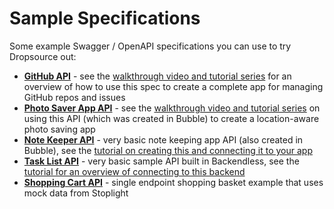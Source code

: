 # Sample Specifications

Some example Swagger / OpenAPI specifications you can use to try Dropsource out:

* **[GitHub API](https://github.com/Dropsource/sample-specifications/blob/master/github-api-specification.json)** - see the [walkthrough video and tutorial series](https://help.dropsource.com/docs/resources/app-walkthroughs/github-organizer-app/) for an overview of how to use this spec to create a complete app for managing GitHub repos and issues
* **[Photo Saver App API](https://github.com/Dropsource/sample-specifications/blob/master/photo-save-api-specification.json)** - see the [walkthrough video and tutorial series](https://help.dropsource.com/docs/resources/app-walkthroughs/photo-saver-app/) on using this API (which was created in Bubble) to create a location-aware photo saving app
* **[Note Keeper API](https://github.com/Dropsource/sample-specifications/blob/master/note-keeper-api-specification.json)** - very basic note keeping app API (also created in Bubble), see the [tutorial on creating this and connecting it to your app](https://help.dropsource.com/docs/documentation/integrating-with-dropsource/api-tools/connect-your-app-to-bubble/)
* **[Task List API](https://github.com/Dropsource/sample-specifications/blob/master/task-list-api-specification.json)** - very basic sample API built in Backendless, see the [tutorial for an overview of connecting to this backend](https://help.dropsource.com/docs/documentation/integrating-with-dropsource/api-tools/connect-your-app-to-backendless/)
* **[Shopping Cart API](https://github.com/Dropsource/sample-specifications/blob/master/shopping.json)** - single endpoint shopping basket example that uses mock data from Stoplight
